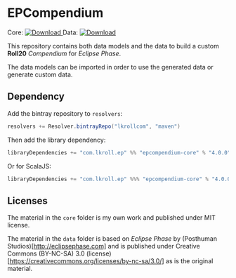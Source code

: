 # EPCompendium
Core: [ ![Download](https://api.bintray.com/packages/lkrollcom/maven/epcompendium-core/images/download.svg) ](https://bintray.com/lkrollcom/maven/epcompendium-core/_latestVersion)
Data: [ ![Download](https://api.bintray.com/packages/lkrollcom/maven/epcompendium-data/images/download.svg) ](https://bintray.com/lkrollcom/maven/epcompendium-data/_latestVersion)


This repository contains both data models and the data to build a custom **Roll20** *Compendium* for *Eclipse Phase*.

The data models can be imported in order to use the generated data or generate custom data.

## Dependency

Add the bintray repository to `resolvers`:
```scala
resolvers += Resolver.bintrayRepo("lkrollcom", "maven")
```

Then add the library dependency:
```scala
libraryDependencies += "com.lkroll.ep" %% "epcompendium-core" % "4.0.0"
```
Or for ScalaJS:
```scala
libraryDependencies += "com.lkroll.ep" %%% "epcompendium-core" % "4.0.0"
```

## Licenses
The material in the `core` folder is my own work and published under MIT license.

The material in the `data` folder is based on *Eclipse Phase* by (Posthuman Studios)[http://eclipsephase.com] and is published under Creative Commons (BY-NC-SA) 3.0 (license)[https://creativecommons.org/licenses/by-nc-sa/3.0/] as is the original material.
